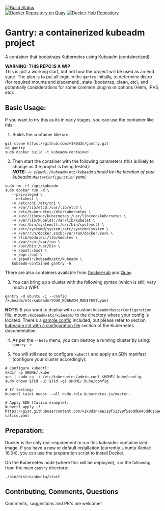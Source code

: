 [![Build Status](http://jenkins.jinkit.com:8080/buildStatus/icon?job=freestyle-gitlab-gantry)](http://jenkins.jinkit.com:8080/job/freestyle-gitlab-gantry/)<br>
[![Docker Repository on Quay](https://quay.io/repository/v1k0d3n/gantry/status "Docker Repository on Quay")](https://quay.io/repository/v1k0d3n/gantry) [![Docker Hub Repository](https://dockerbuildbadges.quelltext.eu/status.svg?organization=v1k0d3n&repository=gantry)](https://hub.docker.com/r/v1k0d3n/gantry/tags/)
# Gantry: a containerized kubeadm project
A container that bootstraps Kubernetes using Kubeadm (containerized).

**WARNING: THIS REPO IS A WIP**<br>
This is just a working start, but not how the project will be used as an end state. The plan is to put all logic in the `gantry` initially, to determine distro (for required mounts and placement), state (bootstrap, clean, etc), and potentially considerations for some common plugins or options (Helm, IPVS, etc).

## Basic Usage:
If you want to try this as its in early stages, you can use the container like this:

1. Builds the container like so:
```shell
git clone https://github.com/v1k0d3n/gantry.git
cd gantry 
sudo docker build -t kubeadm-contained .
```

2. Then start the container with the following parameters (this is likely to change as the project is being tested):
<br>***NOTE:*** *`-v $(pwd):/kubeadm/etc/kubeadm` should be the location of your kubeadm `MasterConfiguration` yaml.*
```shell
sudo rm -rf /opt/kubeadm
sudo docker run -d \
   --privileged \
   --net=host \
   -v /etc/cni:/etc/cni \
   -v /var/lib/etcd:/var/lib/etcd \
   -v /etc/kubernetes:/etc/kubernetes \
   -v /usr/libexec/kubernetes:/usr/libexec/kubernetes \
   -v /var/lib/kubelet:/var/lib/kubelet \
   -v /usr/bin/systemctl:/usr/bin/systemctl \
   -v /etc/systemd/system:/etc/systemd/system \
   -v /var/run/docker.sock:/var/run/docker.sock \
   -v /lib/modules:/lib/modules \
   -v /var/run:/var/run \
   -v /usr/bin:/usr/bin \
   -v /boot:/boot \
   -v /opt:/opt \
   -v $(pwd):/kubeadm/etc/kubeadm \
   kubeadm-contained gantry -h
```
There are also containers available from [DockerHub](https://hub.docker.com/r/v1k0d3n/kubeadm-contained/tags/) and [Quay](https://quay.io/repository/v1k0d3n/kubeadm-contained?tab=tags).


3. You can bring up a cluster with the following syntax (which is still, very much a WIP):
```shell
gantry -d ubuntu -i --config /kubeadm/etc/kubeadm/YOUR_KUBEADM_MANIFEST.yaml 
```

**NOTE:** If you want to deploy with a custom `kubeadm` `MasterConfiguration` file, mount `/kubeadm/etc/kubeadm/` to the directory where your config is located. There's a [sample config](https://github.com/v1k0d3n/gantry/blob/master/etc/kubeadm/config.yaml) included, but please refer to section [kubeadm init with a configuration file](https://kubernetes.io/docs/reference/setup-tools/kubeadm/kubeadm-init/#config-file) section of the Kubernetes documentation.

4. As per the `--help` menu, you can destroy a running cluster by using: `gantry -r`

5. You will still need to configure `kubectl` and apply an SDN manifest (configure your cluster accordingly):
```shell
# Configure kubectl:
mkdir -p $HOME/.kube
yes | sudo cp -i /etc/kubernetes/admin.conf $HOME/.kube/config
sudo chown $(id -u):$(id -g) $HOME/.kube/config

# If testing:
kubectl taint nodes --all node-role.kubernetes.io/master-

# Apply SDN (Calico example):
kubectl apply -f https://gist.githubusercontent.com/v1k0d3n/aa318f52399f5ebdd6043dd615ae07b4/raw/ed583598170d67bc8c6c91dc523ce100482958eb/networking-calico.yaml
```

## Preparation:
Docker is the only real requirement to run this kubeadm-containerized image. If you have a new or default installation (currently Ubuntu Xenial: 16.04), you can use the preparation script to install Docker.

On the Kubernetes node (where this will be deployed), run the following from the main `gantry` directory:
```shell
./bin/distro/ubuntu/start
```

## Contributing, Comments, Questions
Comments, suggestions and PR's are welcome!

